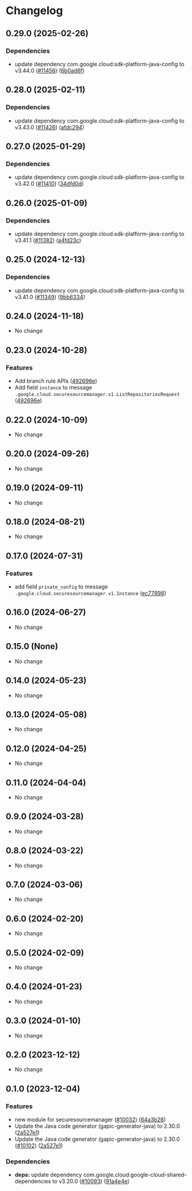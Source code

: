# Changelog

## 0.29.0 (2025-02-26)

### Dependencies

* update dependency com.google.cloud:sdk-platform-java-config to v3.44.0 ([#11456](https://github.com/googleapis/google-cloud-java/issues/11456)) ([6b0ad6f](https://github.com/googleapis/google-cloud-java/commit/6b0ad6f8243cc60de7ee608237fa61445f0b0526))


## 0.28.0 (2025-02-11)

### Dependencies

* update dependency com.google.cloud:sdk-platform-java-config to v3.43.0 ([#11426](https://github.com/googleapis/google-cloud-java/issues/11426)) ([afdc294](https://github.com/googleapis/google-cloud-java/commit/afdc2944304a077ce4cbdd8c7675f1ca707b2be0))


## 0.27.0 (2025-01-29)

### Dependencies

* update dependency com.google.cloud:sdk-platform-java-config to v3.42.0 ([#11410](https://github.com/googleapis/google-cloud-java/issues/11410)) ([34dfd0d](https://github.com/googleapis/google-cloud-java/commit/34dfd0dc9c5ca042aca0778e8d34b2ca072bfeb1))


## 0.26.0 (2025-01-09)

### Dependencies

* update dependency com.google.cloud:sdk-platform-java-config to v3.41.1 ([#11382](https://github.com/googleapis/google-cloud-java/issues/11382)) ([a4fd23c](https://github.com/googleapis/google-cloud-java/commit/a4fd23ce1dfa364959de1e97e3b769996f3c7d0d))


## 0.25.0 (2024-12-13)

### Dependencies

* update dependency com.google.cloud:sdk-platform-java-config to v3.41.0 ([#11349](https://github.com/googleapis/google-cloud-java/issues/11349)) ([9bb6334](https://github.com/googleapis/google-cloud-java/commit/9bb6334458fdec53ba9fdec501de534d6516f102))


## 0.24.0 (2024-11-18)

* No change


## 0.23.0 (2024-10-28)

### Features

* Add branch rule APIs ([492696e](https://github.com/googleapis/google-cloud-java/commit/492696e60625b654cd57b06c54c19ebabe46bda1))
* Add field `instance` to message `.google.cloud.securesourcemanager.v1.ListRepositoriesRequest` ([492696e](https://github.com/googleapis/google-cloud-java/commit/492696e60625b654cd57b06c54c19ebabe46bda1))



## 0.22.0 (2024-10-09)

* No change


## 0.20.0 (2024-09-26)

* No change


## 0.19.0 (2024-09-11)

* No change


## 0.18.0 (2024-08-21)

* No change


## 0.17.0 (2024-07-31)

### Features

* add field `private_config` to message `.google.cloud.securesourcemanager.v1.Instance` ([ec77898](https://github.com/googleapis/google-cloud-java/commit/ec77898b951324f9de4ddc4e85229b84b2dd81ca))



## 0.16.0 (2024-06-27)

* No change


## 0.15.0 (None)

* No change


## 0.14.0 (2024-05-23)

* No change


## 0.13.0 (2024-05-08)

* No change


## 0.12.0 (2024-04-25)

* No change


## 0.11.0 (2024-04-04)

* No change


## 0.9.0 (2024-03-28)

* No change


## 0.8.0 (2024-03-22)

* No change


## 0.7.0 (2024-03-06)

* No change


## 0.6.0 (2024-02-20)

* No change


## 0.5.0 (2024-02-09)

* No change


## 0.4.0 (2024-01-23)

* No change


## 0.3.0 (2024-01-10)

* No change


## 0.2.0 (2023-12-12)

* No change


## 0.1.0 (2023-12-04)

### Features

* new module for securesourcemanager ([#10032](https://github.com/googleapis/google-cloud-java/issues/10032)) ([64a3b28](https://github.com/googleapis/google-cloud-java/commit/64a3b289052a64c37a58503938e2ed3796c10812))
* Update the Java code generator (gapic-generator-java) to 2.30.0 ([2a527e1](https://github.com/googleapis/google-cloud-java/commit/2a527e112e76737c5a11cdc1050854583eab9252))
* Update the Java code generator (gapic-generator-java) to 2.30.0 ([#10102](https://github.com/googleapis/google-cloud-java/issues/10102)) ([2a527e1](https://github.com/googleapis/google-cloud-java/commit/2a527e112e76737c5a11cdc1050854583eab9252))

### Dependencies

* **deps:** update dependency com.google.cloud:google-cloud-shared-dependencies to v3.20.0 ([#10093](https://github.com/googleapis/google-cloud-java/issues/10093)) ([91a4e4e](https://github.com/googleapis/google-cloud-java/commit/91a4e4e20252f667b8fc6bda0d9ceaf947348274))
